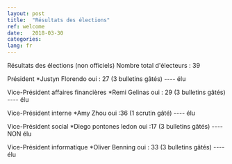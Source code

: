 ```yaml
---
layout: post
title:  "Résultats des élections"
ref: welcome
date:   2018-03-30
categories: 
lang: fr
---
```

Résultats des élections (non officiels)
Nombre total d'électeurs : 39

Président
*Justyn Florendo oui : 27 (3 bulletins gâtés) ---- élu

Vice-Président affaires financières
*Remi Gelinas oui : 29 (3 bulletins gâtés) ---- élu

Vice-Président interne
*Amy Zhou oui :36 (1 scrutin gâté) ---- élu

Vice-Président social
*Diego pontones ledon oui :17 (3 bulletins gâtés) ---- NON élu

Vice-Président informatique 
*Oliver Benning oui : 33 (3 bulletins gâtés) ---- élu